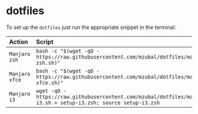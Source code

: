 # dotfiles

To set up the `dotfiles` just run the appropriate snippet in the
terminal:

| Action | Script |
|:---|:---|
| `Manjaro zsh`     | `bash -c "$(wget -qO - https://raw.githubusercontent.com/mzubal/dotfiles/master/setup-zsh.sh)"` |
| `Manjaro xfce`     | `bash -c "$(wget -qO - https://raw.githubusercontent.com/mzubal/dotfiles/master/setup-xfce.sh)"` |
| `Manjaro i3`     | `wget -qO - https://raw.githubusercontent.com/mzubal/dotfiles/master/setup-i3.sh > setup-i3.zsh; source setup-i3.zsh` |
